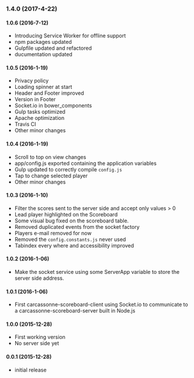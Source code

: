 ### 1.4.0 (2017-4-22)

#### 1.0.6 (2016-7-12)

*   Introducing Service Worker for offline support
*   npm packages updated
*   Gulpfile updated and refactored
*   ducumentation updated

#### 1.0.5 (2016-1-19)

*   Privacy policy
*   Loading spinner at start
*   Header and Footer improved
*   Version in Footer
*   Socket.io in bower_components
*   Gulp tasks optimized
*   Apache optimization
*   Travis CI
*   Other minor changes

#### 1.0.4 (2016-1-19)

*   Scroll to top on view changes
*   app/config.js exported containing the application variables
*   Gulp updated to correctly compile `config.js`
*   Tap to change selected player
*   Other minor changes

#### 1.0.3 (2016-1-10)

*   Filter the scores sent to the server side and accept only values > 0
*   Lead player highlighted on the Scoreboard
*   Some visual bug fixed on the scoreboard table.
*   Removed duplicated events from the socket factory
*   Players e-mail removed for now
*   Removed the `config.constants.js` never used
*   Tabindex every where and accessibility improved

#### 1.0.2 (2016-1-06)

*   Make the socket service using some ServerApp
variable to store the server side address.

#### 1.0.1 (2016-1-06)

*   First carcassonne-scoreboard-client using Socket.io to communicate to a
carcassonne-scoreboard-server built in Node.js

#### 1.0.0 (2015-12-28)

*   First working version
*   No server side yet

#### 0.0.1 (2015-12-28)

*   initial release
